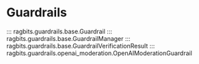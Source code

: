 # Guardrails

::: ragbits.guardrails.base.Guardrail
::: ragbits.guardrails.base.GuardrailManager
::: ragbits.guardrails.base.GuardrailVerificationResult
::: ragbits.guardrails.openai_moderation.OpenAIModerationGuardrail